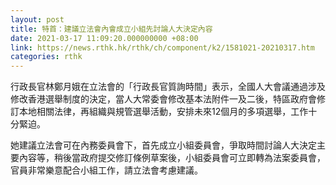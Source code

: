 ```yaml
---
layout: post
title: 特首：建議立法會內會成立小組先討論人大決定內容
date: 2021-03-17 11:09:20.000000000 +08:00
link: https://news.rthk.hk/rthk/ch/component/k2/1581021-20210317.htm
categories: rthk
---
```


行政長官林鄭月娥在立法會的「行政長官質詢時間」表示，全國人大會議通過涉及修改香港選舉制度的決定，當人大常委會修改基本法附件一及二後，特區政府會修訂本地相關法律，再組織與規管選舉活動，安排未來12個月的多項選舉，工作十分緊迫。

她建議立法會可在內務委員會下，首先成立小組委員會，爭取時間討論人大決定主要內容等，稍後當政府提交修訂條例草案後，小組委員會可立即轉為法案委員會，官員非常樂意配合小組工作，請立法會考慮建議。
